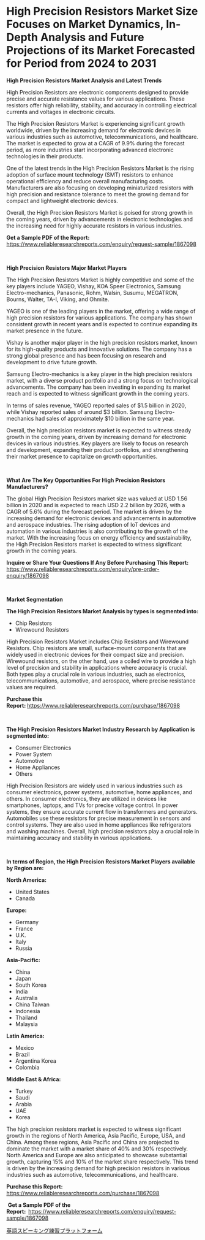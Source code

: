 <p><h1>High Precision Resistors Market Size Focuses on Market Dynamics, In-Depth Analysis and Future Projections of its Market Forecasted for Period from 2024 to 2031</h1></p><p><strong>High Precision Resistors Market Analysis and Latest Trends</strong></p>
<p><p>High Precision Resistors are electronic components designed to provide precise and accurate resistance values for various applications. These resistors offer high reliability, stability, and accuracy in controlling electrical currents and voltages in electronic circuits.</p><p>The High Precision Resistors Market is experiencing significant growth worldwide, driven by the increasing demand for electronic devices in various industries such as automotive, telecommunications, and healthcare. The market is expected to grow at a CAGR of 9.9% during the forecast period, as more industries start incorporating advanced electronic technologies in their products.</p><p>One of the latest trends in the High Precision Resistors Market is the rising adoption of surface mount technology (SMT) resistors to enhance operational efficiency and reduce overall manufacturing costs. Manufacturers are also focusing on developing miniaturized resistors with high precision and resistance tolerance to meet the growing demand for compact and lightweight electronic devices.</p><p>Overall, the High Precision Resistors Market is poised for strong growth in the coming years, driven by advancements in electronic technologies and the increasing need for highly accurate resistors in various industries.</p></p>
<p><strong>Get a Sample PDF of the Report:&nbsp;</strong> <a href="https://www.reliableresearchreports.com/enquiry/request-sample/1867098">https://www.reliableresearchreports.com/enquiry/request-sample/1867098</a></p>
<p>&nbsp;</p>
<p><strong>High Precision Resistors Major Market Players</strong></p>
<p><p>The High Precision Resistors Market is highly competitive and some of the key players include YAGEO, Vishay, KOA Speer Electronics, Samsung Electro-mechanics, Panasonic, Rohm, Walsin, Susumu, MEGATRON, Bourns, Walter, TA-I, Viking, and Ohmite.</p><p>YAGEO is one of the leading players in the market, offering a wide range of high precision resistors for various applications. The company has shown consistent growth in recent years and is expected to continue expanding its market presence in the future.</p><p>Vishay is another major player in the high precision resistors market, known for its high-quality products and innovative solutions. The company has a strong global presence and has been focusing on research and development to drive future growth.</p><p>Samsung Electro-mechanics is a key player in the high precision resistors market, with a diverse product portfolio and a strong focus on technological advancements. The company has been investing in expanding its market reach and is expected to witness significant growth in the coming years.</p><p>In terms of sales revenue, YAGEO reported sales of $1.5 billion in 2020, while Vishay reported sales of around $3 billion. Samsung Electro-mechanics had sales of approximately $10 billion in the same year.</p><p>Overall, the high precision resistors market is expected to witness steady growth in the coming years, driven by increasing demand for electronic devices in various industries. Key players are likely to focus on research and development, expanding their product portfolios, and strengthening their market presence to capitalize on growth opportunities.</p></p>
<p>&nbsp;</p>
<p><strong>What Are The Key Opportunities For High Precision Resistors Manufacturers?</strong></p>
<p><p>The global High Precision Resistors market size was valued at USD 1.56 billion in 2020 and is expected to reach USD 2.2 billion by 2026, with a CAGR of 5.6% during the forecast period. The market is driven by the increasing demand for electronic devices and advancements in automotive and aerospace industries. The rising adoption of IoT devices and automation in various industries is also contributing to the growth of the market. With the increasing focus on energy efficiency and sustainability, the High Precision Resistors market is expected to witness significant growth in the coming years.</p></p>
<p><strong>Inquire or Share Your Questions If Any Before Purchasing This Report:</strong> <a href="https://www.reliableresearchreports.com/enquiry/pre-order-enquiry/1867098">https://www.reliableresearchreports.com/enquiry/pre-order-enquiry/1867098</a></p>
<p>&nbsp;</p>
<p><strong>Market Segmentation</strong></p>
<p><strong>The High Precision Resistors Market Analysis by types is segmented into:</strong></p>
<p><ul><li>Chip Resistors</li><li>Wirewound Resistors</li></ul></p>
<p><p>High Precision Resistors Market includes Chip Resistors and Wirewound Resistors. Chip resistors are small, surface-mount components that are widely used in electronic devices for their compact size and precision. Wirewound resistors, on the other hand, use a coiled wire to provide a high level of precision and stability in applications where accuracy is crucial. Both types play a crucial role in various industries, such as electronics, telecommunications, automotive, and aerospace, where precise resistance values are required.</p></p>
<p><strong>Purchase this Report:&nbsp;</strong><a href="https://www.reliableresearchreports.com/purchase/1867098">https://www.reliableresearchreports.com/purchase/1867098</a></p>
<p>&nbsp;</p>
<p><strong>The High Precision Resistors Market Industry Research by Application is segmented into:</strong></p>
<p><ul><li>Consumer Electronics</li><li>Power System</li><li>Automotive</li><li>Home Appliances</li><li>Others</li></ul></p>
<p><p>High Precision Resistors are widely used in various industries such as consumer electronics, power systems, automotive, home appliances, and others. In consumer electronics, they are utilized in devices like smartphones, laptops, and TVs for precise voltage control. In power systems, they ensure accurate current flow in transformers and generators. Automobiles use these resistors for precise measurement in sensors and control systems. They are also used in home appliances like refrigerators and washing machines. Overall, high precision resistors play a crucial role in maintaining accuracy and stability in various applications.</p></p>
<p>&nbsp;</p>
<p><strong>In terms of Region, the High Precision Resistors Market Players available by Region are:</strong></p>
<p>
    <p> <strong> North America: </strong>
        <ul>
            <li>United States</li>
            <li>Canada</li>
        </ul>
        </p> 
    <p> <strong> Europe: </strong>
        <ul>
            <li>Germany</li>
            <li>France</li>
            <li>U.K.</li>
            <li>Italy</li>
            <li>Russia</li>
        </ul>
        </p> 
    <p> <strong> Asia-Pacific: </strong>
        <ul>
            <li>China</li>
            <li>Japan</li>
            <li>South Korea</li>
            <li>India</li>
            <li>Australia</li>
            <li>China Taiwan</li>
            <li>Indonesia</li>
            <li>Thailand</li>
            <li>Malaysia</li>
        </ul>
        </p> 
    <p> <strong> Latin America: </strong>
        <ul>
            <li>Mexico</li>
            <li>Brazil</li>
            <li>Argentina Korea</li>
            <li>Colombia</li>
        </ul>
        </p> 
    <p> <strong> Middle East & Africa: </strong>
        <ul>
            <li>Turkey</li>
            <li>Saudi</li>
            <li>Arabia</li>
            <li>UAE</li>
            <li>Korea</li>
        </ul>
    </p>
    </p>
<p><p>The high precision resistors market is expected to witness significant growth in the regions of North America, Asia Pacific, Europe, USA, and China. Among these regions, Asia Pacific and China are projected to dominate the market with a market share of 40% and 30% respectively. North America and Europe are also anticipated to showcase substantial growth, capturing 15% and 10% of the market share respectively. This trend is driven by the increasing demand for high precision resistors in various industries such as automotive, telecommunications, and healthcare.</p></p>
<p><strong>Purchase this Report: </strong><a href="https://www.reliableresearchreports.com/purchase/1867098">https://www.reliableresearchreports.com/purchase/1867098</a></p>
<p>&nbsp;<strong>Get a Sample PDF of the Report:&nbsp;&nbsp;</strong><a href="https://www.reliableresearchreports.com/enquiry/request-sample/1867098">https://www.reliableresearchreports.com/enquiry/request-sample/1867098</a></p>
<p><strong></strong></p>
<p><p><a href="https://github.com/oafhukehf4709715/Market-Research-Report-List-1/blob/main/451966411888.md">英語スピーキング練習プラットフォーム</a></p></p>